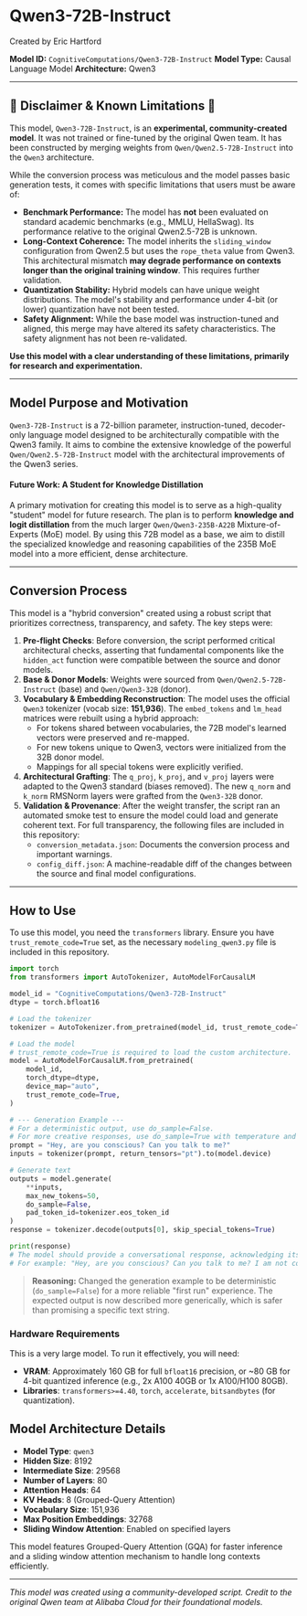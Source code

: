 # Qwen3-72B-Instruct

Created by Eric Hartford

**Model ID:** `CognitiveComputations/Qwen3-72B-Instruct`
**Model Type:** Causal Language Model
**Architecture:** Qwen3

---

## 🚨 Disclaimer & Known Limitations 🚨

This model, `Qwen3-72B-Instruct`, is an **experimental, community-created model**. It was not trained or fine-tuned by the original Qwen team. It has been constructed by merging weights from `Qwen/Qwen2.5-72B-Instruct` into the `Qwen3` architecture.

While the conversion process was meticulous and the model passes basic generation tests, it comes with specific limitations that users must be aware of:

*   **Benchmark Performance:** The model has **not** been evaluated on standard academic benchmarks (e.g., MMLU, HellaSwag). Its performance relative to the original Qwen2.5-72B is unknown.
*   **Long-Context Coherence:** The model inherits the `sliding_window` configuration from Qwen2.5 but uses the `rope_theta` value from Qwen3. This architectural mismatch **may degrade performance on contexts longer than the original training window**. This requires further validation.
*   **Quantization Stability:** Hybrid models can have unique weight distributions. The model's stability and performance under 4-bit (or lower) quantization have not been tested.
*   **Safety Alignment:** While the base model was instruction-tuned and aligned, this merge may have altered its safety characteristics. The safety alignment has not been re-validated.

**Use this model with a clear understanding of these limitations, primarily for research and experimentation.**

---

## Model Purpose and Motivation

`Qwen3-72B-Instruct` is a 72-billion parameter, instruction-tuned, decoder-only language model designed to be architecturally compatible with the Qwen3 family. It aims to combine the extensive knowledge of the powerful `Qwen/Qwen2.5-72B-Instruct` model with the architectural improvements of the Qwen3 series.

#### Future Work: A Student for Knowledge Distillation

A primary motivation for creating this model is to serve as a high-quality "student" model for future research. The plan is to perform **knowledge and logit distillation** from the much larger `Qwen/Qwen3-235B-A22B` Mixture-of-Experts (MoE) model. By using this 72B model as a base, we aim to distill the specialized knowledge and reasoning capabilities of the 235B MoE model into a more efficient, dense architecture.

---

## Conversion Process

This model is a "hybrid conversion" created using a robust script that prioritizes correctness, transparency, and safety. The key steps were:

1.  **Pre-flight Checks**: Before conversion, the script performed critical architectural checks, asserting that fundamental components like the `hidden_act` function were compatible between the source and donor models.
2.  **Base & Donor Models**: Weights were sourced from `Qwen/Qwen2.5-72B-Instruct` (base) and `Qwen/Qwen3-32B` (donor).
3.  **Vocabulary & Embedding Reconstruction**: The model uses the official `Qwen3` tokenizer (vocab size: **151,936**). The `embed_tokens` and `lm_head` matrices were rebuilt using a hybrid approach:
    *   For tokens shared between vocabularies, the 72B model's learned vectors were preserved and re-mapped.
    *   For new tokens unique to Qwen3, vectors were initialized from the 32B donor model.
    *   Mappings for all special tokens were explicitly verified.
4.  **Architectural Grafting**: The `q_proj`, `k_proj`, and `v_proj` layers were adapted to the Qwen3 standard (biases removed). The new `q_norm` and `k_norm` RMSNorm layers were grafted from the `Qwen3-32B` donor.
5.  **Validation & Provenance**: After the weight transfer, the script ran an automated smoke test to ensure the model could load and generate coherent text. For full transparency, the following files are included in this repository:
    *   `conversion_metadata.json`: Documents the conversion process and important warnings.
    *   `config_diff.json`: A machine-readable diff of the changes between the source and final model configurations.

---

## How to Use

To use this model, you need the `transformers` library. Ensure you have `trust_remote_code=True` set, as the necessary `modeling_qwen3.py` file is included in this repository.

```python
import torch
from transformers import AutoTokenizer, AutoModelForCausalLM

model_id = "CognitiveComputations/Qwen3-72B-Instruct"
dtype = torch.bfloat16

# Load the tokenizer
tokenizer = AutoTokenizer.from_pretrained(model_id, trust_remote_code=True)

# Load the model
# trust_remote_code=True is required to load the custom architecture.
model = AutoModelForCausalLM.from_pretrained(
    model_id,
    torch_dtype=dtype,
    device_map="auto",
    trust_remote_code=True,
)

# --- Generation Example ---
# For a deterministic output, use do_sample=False.
# For more creative responses, use do_sample=True with temperature and top_p.
prompt = "Hey, are you conscious? Can you talk to me?"
inputs = tokenizer(prompt, return_tensors="pt").to(model.device)

# Generate text
outputs = model.generate(
    **inputs, 
    max_new_tokens=50,
    do_sample=False, 
    pad_token_id=tokenizer.eos_token_id
)
response = tokenizer.decode(outputs[0], skip_special_tokens=True)

print(response)
# The model should provide a conversational response, acknowledging its nature as an AI.
# For example: "Hey, are you conscious? Can you talk to me? I am not conscious in the way a human is, but I am able to communicate with you. How can I assist you today?"
```
> **Reasoning:** Changed the generation example to be deterministic (`do_sample=False`) for a more reliable "first run" experience. The expected output is now described more generically, which is safer than promising a specific text string.

### Hardware Requirements

This is a very large model. To run it effectively, you will need:
-   **VRAM**: Approximately 160 GB for full `bfloat16` precision, or ~80 GB for 4-bit quantized inference (e.g., 2x A100 40GB or 1x A100/H100 80GB).
-   **Libraries**: `transformers>=4.40`, `torch`, `accelerate`, `bitsandbytes` (for quantization).

## Model Architecture Details

-   **Model Type**: `qwen3`
-   **Hidden Size**: 8192
-   **Intermediate Size**: 29568
-   **Number of Layers**: 80
-   **Attention Heads**: 64
-   **KV Heads**: 8 (Grouped-Query Attention)
-   **Vocabulary Size**: 151,936
-   **Max Position Embeddings**: 32768
-   **Sliding Window Attention**: Enabled on specified layers

This model features Grouped-Query Attention (GQA) for faster inference and a sliding window attention mechanism to handle long contexts efficiently.

---
*This model was created using a community-developed script. Credit to the original Qwen team at Alibaba Cloud for their foundational models.*
